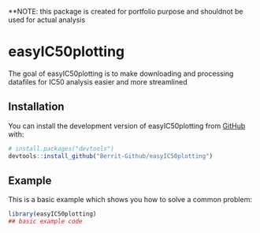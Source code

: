 
<!-- README.md is generated from README.Rmd. Please edit that file -->

\*\*NOTE: this package is created for portfolio purpose and shouldnot be
used for actual analysis

# easyIC50plotting

<!-- badges: start -->
<!-- badges: end -->

The goal of easyIC50plotting is to make downloading and processing
datafiles for IC50 analysis easier and more streamlined

## Installation

You can install the development version of easyIC50plotting from
[GitHub](https://github.com/Berrit-Github/easyIC50plotting) with:

``` r
# install.packages("devtools")
devtools::install_github("Berrit-Github/easyIC50plotting")
```

## Example

This is a basic example which shows you how to solve a common problem:

``` r
library(easyIC50plotting)
## basic example code
```

